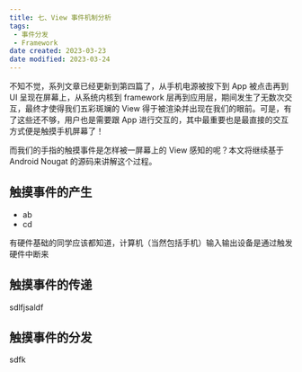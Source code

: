```yaml
---
title: 七、View 事件机制分析
tags:
 - 事件分发
 - Framework
date created: 2023-03-23
date modified: 2023-03-24
---
```

不知不觉，系列文章已经更新到第四篇了，从手机电源被按下到 App 被点击再到 UI 呈现在屏幕上，从系统内核到 framework 层再到应用层，期间发生了无数次交互，最终才使得我们五彩斑斓的 View 得于被渲染并出现在我们的眼前。可是，有了这些还不够，用户也是需要跟 App 进行交互的，其中最重要也是最直接的交互方式便是触摸手机屏幕了！

而我们的手指的触摸事件是怎样被一屏幕上的 View 感知的呢？本文将继续基于 Android Nougat 的源码来讲解这个过程。

## 触摸事件的产生

- ab
- cd


有硬件基础的同学应该都知道，计算机（当然包括手机）输入输出设备是通过触发硬件中断来

## 触摸事件的传递

sdlfjsaldf

## 触摸事件的分发

sdfk